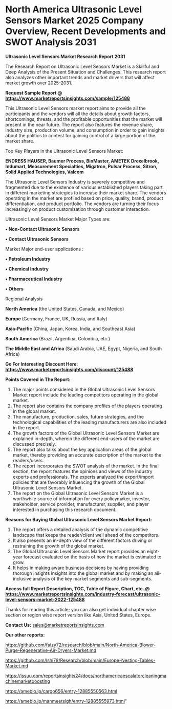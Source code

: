 # North America Ultrasonic Level Sensors Market 2025 Company Overview, Recent Developments and SWOT Analysis 2031

<strong>Ultrasonic Level Sensors Market Research Report 2031</strong>

The Research Report on Ultrasonic Level Sensors Market is a Skillful and Deep Analysis of the Present Situation and Challenges. This research report also analyzes other important trends and market drivers that will affect market growth over 2025-2031.

<strong>Request Sample Report @ <a href=https://www.marketreportsinsights.com/sample/125488>https://www.marketreportsinsights.com/sample/125488</a></strong>

This Ultrasonic Level Sensors market report aims to provide all the participants and the vendors will all the details about growth factors, shortcomings, threats, and the profitable opportunities that the market will present in the near future. The report also features the revenue share, industry size, production volume, and consumption in order to gain insights about the politics to contest for gaining control of a large portion of the market share.

Top Key Players in the Ultrasonic Level Sensors Market:

<strong>ENDRESS HAUSER, Baumer Process, BinMaster, AMETEK Drexelbrook, Indumart, Measurement Specialties, Migatron, Pulsar Process, Sitron, Solid Applied Technologies, Valcom</strong>

The Ultrasonic Level Sensors Industry is severely competitive and fragmented due to the existence of various established players taking part in different marketing strategies to increase their market share. The vendors operating in the market are profiled based on price, quality, brand, product differentiation, and product portfolio. The vendors are turning their focus increasingly on product customization through customer interaction.

Ultrasonic Level Sensors Market Major Types are:

<strong>• Non-Contact Ultrasonic Sensors

• Contact Ultrasonic Sensors</strong>

Market Major end-user applications :

<strong>• Petroleum Industry

• Chemical Industry

• Pharmaceutical Industry

• Others</strong>

Regional Analysis

</u><strong><b>North America</b></strong> (the United States, Canada, and Mexico)

<strong><b>Europe </b></strong>(Germany, France, UK, Russia, and Italy)

<strong><b>Asia-Pacific</b></strong> (China, Japan, Korea, India, and Southeast Asia)

<strong><b>South America</b></strong> (Brazil, Argentina, Colombia, etc.)

<strong><b>The Middle East and Africa</b></strong> (Saudi Arabia, UAE, Egypt, Nigeria, and South Africa)

<strong>Go For Interesting Discount Here: <a href=https://www.marketreportsinsights.com/discount/125488>https://www.marketreportsinsights.com/discount/125488</a></strong>

<strong>Points Covered in The Report:</strong>
<ol>
  <li>The major points considered in the Global Ultrasonic Level Sensors Market report include the leading competitors operating in the global market.</li>
  <li>The report also contains the company profiles of the players operating in the global market.</li>
  <li>The manufacture, production, sales, future strategies, and the technological capabilities of the leading manufacturers are also included in the report.</li>
  <li>The growth factors of the Global Ultrasonic Level Sensors Market are explained in-depth, wherein the different end-users of the market are discussed precisely.</li>
  <li>The report also talks about the key application areas of the global market, thereby providing an accurate description of the market to the readers/users.</li>
  <li>The report incorporates the SWOT analysis of the market. In the final section, the report features the opinions and views of the industry experts and professionals. The experts analyzed the export/import policies that are favorably influencing the growth of the Global Ultrasonic Level Sensors Market.</li>
  <li>The report on the Global Ultrasonic Level Sensors Market is a worthwhile source of information for every policymaker, investor, stakeholder, service provider, manufacturer, supplier, and player interested in purchasing this research document.</li>
</ol>
<strong>Reasons for Buying Global Ultrasonic Level Sensors Market Report:</strong>

<ol>
  <li>The report offers a detailed analysis of the dynamic competitive landscape that keeps the reader/client well ahead of the competitors.</li>
  <li>It also presents an in-depth view of the different factors driving or restraining the growth of the global market.</li>
  <li>The Global Ultrasonic Level Sensors Market report provides an eight-year forecast evaluated on the basis of how the market is estimated to grow.</li>
  <li>It helps in making aware business decisions by having providing thorough insights insights into the global market and by making an all-inclusive analysis of the key market segments and sub-segments.</li>
</ol>
<strong>Access full Report Description, TOC, Table of Figure, Chart, etc. @ <a href=https://www.marketreportsinsights.com/industry-forecast/ultrasonic-level-sensors-market-2022-125488>https://www.marketreportsinsights.com/industry-forecast/ultrasonic-level-sensors-market-2022-125488</a></strong>


Thanks for reading this article; you can also get individual chapter wise section or region wise report version like Asia, United States, Europe.

<strong>Contact Us:</strong>
sales@marketreportsinsights.com

<strong>Our other reports:</strong>

<a href=https://github.com/faizy72/research/blob/main/North-America-Blower-Purge-Regenerative-Air-Dryers-Market.md>https://github.com/faizy72/research/blob/main/North-America-Blower-Purge-Regenerative-Air-Dryers-Market.md</a>

<a href=https://github.com/Ishi78/Research/blob/main/Europe-Nesting-Tables-Market.md>https://github.com/Ishi78/Research/blob/main/Europe-Nesting-Tables-Market.md</a>

<a href=https://issuu.com/reportsinsights24/docs/northamericaescalatorcleaningmachinemarketboosting>https://issuu.com/reportsinsights24/docs/northamericaescalatorcleaningmachinemarketboosting</a>

<a href=https://ameblo.jp/cargo656/entry-12885550563.html>https://ameblo.jp/cargo656/entry-12885550563.html</a>

<a href=https://ameblo.jp/manmeetsigh/entry-12885555973.html>https://ameblo.jp/manmeetsigh/entry-12885555973.html</a>"
